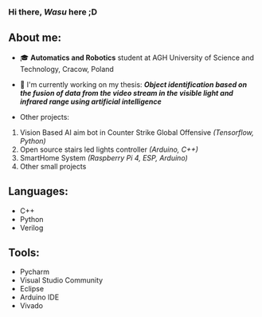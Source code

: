 ### Hi there, *Wasu* here ;D

## About me:
 - 🎓 **Automatics and Robotics** student at AGH University of Science and Technology, Cracow, Poland
 - 📝 I'm currently working on my thesis: ***Object identification based on the fusion of data from the video stream in the visible light and infrared range using artificial intelligence***
 
 - Other projects:
 1) Vision Based AI aim bot in Counter Strike Global Offensive *(Tensorflow, Python)*
 2) Open source stairs led lights controller *(Arduino, C++)*
 3) SmartHome System *(Raspberry Pi 4, ESP, Arduino)*
 4) Other small projects
 
 ## Languages:
 * C++
 * Python
 * Verilog
 
 ## Tools:
 * Pycharm
 * Visual Studio Community
 * Eclipse
 * Arduino IDE
 * Vivado
 
